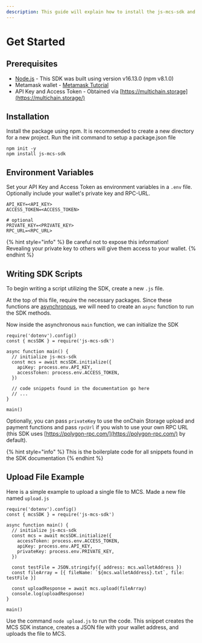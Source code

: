 ```yaml
---
description: This guide will explain how to install the js-mcs-sdk and its basic usage
---
```


# Get Started

## Prerequisites

* [Node.js](https://nodejs.org/en/) - This SDK was built using version v16.13.0 (npm v8.1.0)
* Metamask wallet - [Metamask Tutorial](../../../mcp-user-guide/setup-metamask.md)
* API Key and Access Token - Obtained via [https://multichain.storage](https://multichain.storage/)

## Installation

Install the package using npm. It is recommended to create a new directory for a new project. Run the init command to setup a package.json file

```
npm init -y
npm install js-mcs-sdk
```

## Environment Variables

Set your API Key and Access Token as environment variables in a `.env` file. Optionally include your wallet's private key and RPC-URL.

```
API_KEY=<API_KEY>
ACCESS_TOKEN=<ACCESS_TOKEN>

# optional
PRIVATE_KEY=<PRIVATE_KEY>
RPC_URL=<RPC_URL>
```

{% hint style="info" %}
Be careful not to expose this information! \
Revealing your private key to others will give them access to your wallet.
{% endhint %}

## Writing SDK Scripts

To begin writing a script utilizing the SDK, create a new `.js` file.&#x20;

At the top of this file, require the necessary packages. Since these functions are [asynchronous](https://javascript.info/async-await), we will need to create an `async` function to run the SDK methods.

Now inside the asynchronous `main` function, we can initialize the SDK

```
require('dotenv').config()
const { mcsSDK } = require('js-mcs-sdk')

async function main() {
  // initialize js-mcs-sdk
  const mcs = await mcsSDK.initialize({
    apiKey: process.env.API_KEY,
    accessToken: process.env.ACCESS_TOKEN,
  })
  
  // code snippets found in the documentation go here
  // ...
}

main()
```

Optionally, you can pass `privateKey` to use the onChain Storage upload and payment functions and pass `rpcUrl` if you wish to use your own RPC URL (this SDK uses [https://polygon-rpc.com/](https://polygon-rpc.com/) by default).

{% hint style="info" %}
This is the boilerplate code for all snippets found in the SDK documentation
{% endhint %}

## Upload File Example

Here is a simple example to upload a single file to MCS. Made a new file named `upload.js`

```
require('dotenv').config()
const { mcsSDK } = require('js-mcs-sdk')

async function main() {
  // initialize js-mcs-sdk
  const mcs = await mcsSDK.initialize({
    accessToken: process.env.ACCESS_TOKEN,
    apiKey: process.env.API_KEY,
    privateKey: process.env.PRIVATE_KEY,
  })

  const testFile = JSON.stringify({ address: mcs.walletAddress })
  const fileArray = [{ fileName: `${mcs.walletAddress}.txt`, file: testFile }]

  const uploadResponse = await mcs.upload(fileArray)
  console.log(uploadResponse)
}

main()
```

Use the command `node upload.js` to run the code. This snippet creates the MCS SDK instance, creates a JSON file with your wallet address, and uploads the file to MCS.

